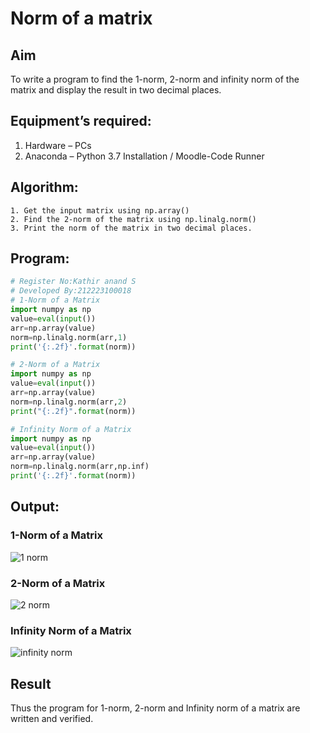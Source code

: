 # Norm of a matrix
## Aim
To write a program to find the 1-norm, 2-norm and infinity norm of the matrix and display the result in two decimal places.
## Equipment’s required:
1.	Hardware – PCs
2.	Anaconda – Python 3.7 Installation / Moodle-Code Runner
## Algorithm:
	1. Get the input matrix using np.array()   
    2. Find the 2-norm of the matrix using np.linalg.norm()
	3. Print the norm of the matrix in two decimal places.
## Program:
```Python
# Register No:Kathir anand S
# Developed By:212223100018
# 1-Norm of a Matrix
import numpy as np
value=eval(input())
arr=np.array(value)
norm=np.linalg.norm(arr,1)
print('{:.2f}'.format(norm))

# 2-Norm of a Matrix
import numpy as np
value=eval(input())
arr=np.array(value)
norm=np.linalg.norm(arr,2)
print("{:.2f}".format(norm))

# Infinity Norm of a Matrix
import numpy as np
value=eval(input())
arr=np.array(value)
norm=np.linalg.norm(arr,np.inf)
print('{:.2f}'.format(norm))
```
## Output:
### 1-Norm of a Matrix
![1 norm](https://github.com/Skathiranand/Norm-of-a-matrix/assets/147141136/b7e2ed03-3be7-4d62-8837-a041adff2e95)

### 2-Norm of a Matrix
![2 norm](https://github.com/Skathiranand/Norm-of-a-matrix/assets/147141136/c6cd1541-4162-4d54-b291-d53fe02707ad)

### Infinity Norm of a Matrix
![infinity norm](https://github.com/Skathiranand/Norm-of-a-matrix/assets/147141136/634bf62e-d18e-43a9-a2df-ad2a5162b1a4)

## Result
Thus the program for 1-norm, 2-norm and Infinity norm of a matrix are written and verified.

